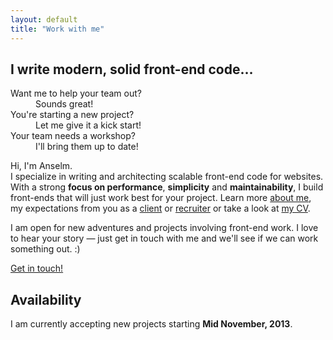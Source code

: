 ```yaml
---
layout: default
title: "Work with me"
---
```


<article class="hire">

## I write modern, solid front-end code&hellip;

<dl class="teaser">
	<dt>Want me to help your team out?</dt>
	<dd>Sounds great!</dd>
	<dt>You're starting a new project?</dt>
	<dd>Let me give it a kick start!</dd>
	<dt>Your team needs a workshop?</dt>
	<dd>I'll bring them up to date!</dd>
</dl>

Hi, I'm Anselm.<br>
I specialize in writing and architecting scalable front-end code for websites. With a strong **focus on performance**, **simplicity** and **maintainability**, I build front-ends that will just work best for your project. Learn more [about me](/about/), my expectations from you as a [client](/about/#matchmyinterest) or [recruiter](/about/#recruiters) or take a look at [my CV](/cv/).

I am open for new adventures and projects involving front-end work. I love to hear your story &mdash; just get in touch with me and we'll see if we can work something out. :)

<a class="btn--big--positive" href="mailto:hello@anselm-hannemann.com?subject=Let's work together">Get in touch!</a>

## Availability

I am currently accepting new projects starting **Mid November, 2013**.

</article>
